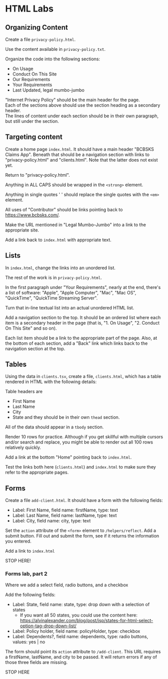 # HTML Labs

## Organizing Content

Create a file `privacy-policy.html`.

Use the content available in `privacy-policy.txt`.

Organize the code into the following sections:

- On Usage
- Conduct On This Site
- Our Requirements
- Your Requirements
- Last Updated, legal mumbo-jumbo

"Internet Privacy Policy" should be the main header for the page.  
Each of the sections above should use the section heading as a secondary header.  
The lines of content under each section should be in their own paragraph, but still under the section.

## Targeting content

Create a home page `index.html`. It should have a main header "BCBSKS Claims App". Beneath that should be a navigation section with links to "privacy-policy.html" and "clients.html". Note that the latter does not exist yet.

Return to "privacy-policy.html".

Anything in ALL CAPS should be wrapped in the `<strong>` element.

Anything in single quotes ' ' should replace the single quotes with the `<em>` element.

All uses of "Contributor" should be links pointing back to https://www.bcbsks.com/.

Make the URL mentioned in "Legal Mumbo-Jumbo" into a link to the appropriate site.

Add a link back to `index.html` with appropriate text.

## Lists

In `index.html`, change the links into an unordered list.

The rest of the work is in `privacy-policy.html`.

In the first paragraph under "Your Requirements", nearly at the end, there's a list of software: "Apple", "Apple Computer", "Mac", "Mac OS", "QuickTime", "QuickTime Streaming Server".

Turn that in-line textual list into an actual unordered HTML list.

Add a navigation section to the top. It should be an ordered list where each item is a secondary header in the page (that is, "1. On Usage", "2. Conduct On This Site" and so on).

Each list item should be a link to the appropriate part of the page. Also, at the bottom of each section, add a "Back" link which links back to the navigation section at the top.

## Tables

Using the data in `clients.tsv`, create a file, `clients.html`, which has a table rendered in HTML with the following details:

Table headers are

- First Name
- Last Name
- City
- State
  and they should be in their own `thead` section.

All of the data should appear in a `tbody` section.

Render 10 rows for practice. Although if you get skillful with multiple cursors and/or search and replace, you might be able to render out all 100 rows relatively quickly.

Add a link at the bottom "Home" pointing back to `index.html`.

Test the links both here (`clients.html`) and `index.html` to make sure they refer to the appropriate pages.

## Forms

Create a file `add-client.html`. It should have a form with the following fields:

- Label: First Name, field name: firstName, type: text
- Label: Last Name, field name: lastName, type: text
- Label: City, field name: city, type: text

Set the `action` attribute of the `<form>` element to `/helpers/reflect`. Add a submit button. Fill out and submit the form, see if it returns the information you entered.

Add a link to `index.html` 

STOP HERE!

### Forms lab, part 2

Where we add a select field, radio buttons, and a checkbox

Add the following fields: 

- Label: State, field name: state, type: drop down with a selection of states
  - If you want all 50 states, you could use the content here: https://alvinalexander.com/blog/post/jsp/states-for-html-select-option-tag-drop-down-list/
- Label: Policy holder, field name: policyHolder, type: checkbox
- Label: Dependents?, field name: dependents, type: radio buttons, values: yes | no

The form should point its `action` attribute to `/add-client`. This URL requires a firstName, lastName, and city to be passed. It will return errors if any of those three fields are missing.

STOP HERE
